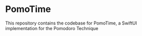 # PomoTime
This repository contains the codebase for PomoTime, a SwiftUI implementation for the Pomodoro Technique
